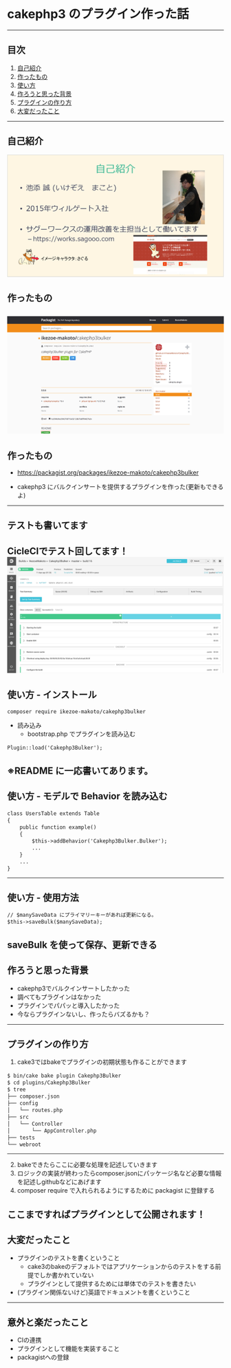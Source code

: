 # cakephp3 のプラグイン作った話
---
## 目次
1. [自己紹介](#自己紹介)
1. [作ったもの](#作ったもの)
1. [使い方](#使い方)
1. [作ろうと思った背景](#作ろうと思った背景)
1. [プラグインの作り方](#プラグインの作り方)
1. [大変だったこと](#大変だったこと)
---
## 自己紹介
![自己紹介](images/self-introduction.png)

## 作ったもの
![cakephp3bulker.png](images/cakephp3bulker.png)
---
## 作ったもの
- https://packagist.org/packages/ikezoe-makoto/cakephp3bulker  

- cakephp3 にバルクインサートを提供するプラグインを作った(更新もできるよ)
---
## テストも書いてます
CicleCIでテスト回してます！
![CicleCI](images/cicleci.png)
---
## 使い方 - インストール  
```
composer require ikezoe-makoto/cakephp3bulker
```
- 読み込み  
    - bootstrap.php でプラグインを読み込む

```php:/config/bootstrap.php
Plugin::load('Cakephp3Bulker');
```
※README に一応書いてあります。
---
## 使い方 - モデルで Behavior を読み込む

```php:src/Model/Table/UsersTable.php
class UsersTable extends Table
{
    public function example()
    {
        $this->addBehavior('Cakephp3Bulker.Bulker');
        ...
    }
    ...
}
```
---
## 使い方 - 使用方法
```php:src/Model/Table/UsersTable.php
// $manySaveData にプライマリーキーがあれば更新になる。
$this->saveBulk($manySaveData);
```
saveBulk を使って保存、更新できる
---
## 作ろうと思った背景
- cakephp3でバルクインサートしたかった
- 調べてもプラグインはなかった
- プラグインでパパッと導入したかった
- 今ならプラグインないし、作ったらバズるかも？
---
## プラグインの作り方
1. cake3ではbakeでプラグインの初期状態も作ることができます

```
$ bin/cake bake plugin Cakephp3Bulker
$ cd plugins/Cakephp3Bulker
$ tree
├── composer.json
├── config
│   └── routes.php
├── src
│   └── Controller
│       └── AppController.php
├── tests
└── webroot
```

---
2. bakeできたらここに必要な処理を記述していきます
1. ロジックの実装が終わったらcomposer.jsonにパッケージ名など必要な情報を記述しgithubなどにあげます
1. composer require で入れられるようにするために packagist に登録する

ここまですればプラグインとして公開されます！
---
## 大変だったこと
- プラグインのテストを書くということ  
    - cake3のbakeのデフォルトではアプリケーションからのテストをする前提でしか書かれていない
    - プラグインとして提供するためには単体でのテストを書きたい
- (プラグイン関係ないけど)英語でドキュメントを書くということ
---
## 意外と楽だったこと
- CIの連携
- プラグインとして機能を実装すること
- packagistへの登録